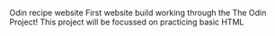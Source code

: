 Odin recipe website
First website build working through the The Odin Project!
This project will be focussed on practicing basic HTML